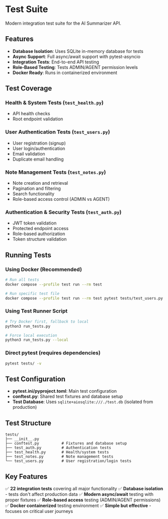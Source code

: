 # Test Suite

Modern integration test suite for the AI Summarizer API.

## Features

- **Database Isolation**: Uses SQLite in-memory database for tests
- **Async Support**: Full async/await support with pytest-asyncio
- **Integration Tests**: End-to-end API testing
- **Role-Based Testing**: Tests ADMIN/AGENT permission levels
- **Docker Ready**: Runs in containerized environment

## Test Coverage

### Health & System Tests (`test_health.py`)
- API health checks
- Root endpoint validation

### User Authentication Tests (`test_users.py`)
- User registration (signup)
- User login/authentication
- Email validation
- Duplicate email handling

### Note Management Tests (`test_notes.py`)
- Note creation and retrieval
- Pagination and filtering
- Search functionality
- Role-based access control (ADMIN vs AGENT)

### Authentication & Security Tests (`test_auth.py`)
- JWT token validation
- Protected endpoint access
- Role-based authorization
- Token structure validation

## Running Tests

### Using Docker (Recommended)
```bash
# Run all tests
docker compose --profile test run --rm test

# Run specific test file
docker compose --profile test run --rm test pytest tests/test_users.py -v
```

### Using Test Runner Script
```bash
# Try Docker first, fallback to local
python3 run_tests.py

# Force local execution
python3 run_tests.py --local
```

### Direct pytest (requires dependencies)
```bash
pytest tests/ -v
```

## Test Configuration

- **pytest.ini/pyproject.toml**: Main test configuration
- **conftest.py**: Shared test fixtures and database setup
- **Test Database**: Uses `sqlite+aiosqlite:///./test.db` (isolated from production)

## Test Structure

```
tests/
├── __init__.py
├── conftest.py          # Fixtures and database setup
├── test_auth.py         # Authentication tests
├── test_health.py       # Health/system tests
├── test_notes.py        # Note management tests
└── test_users.py        # User registration/login tests
```

## Key Features

✅ **22 integration tests** covering all major functionality
✅ **Database isolation** - tests don't affect production data
✅ **Modern async/await** testing with proper fixtures
✅ **Role-based access** testing (ADMIN/AGENT permissions)
✅ **Docker containerized** testing environment
✅ **Simple but effective** - focuses on critical user journeys